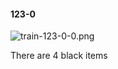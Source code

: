 #### 123-0
![train-123-0-0.png](https://github.com/lil-lab/nlvr/raw/master/nlvr/train/images/70/train-123-0-0.png "train-123-0-0.png")

There are 4 black items